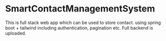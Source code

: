 # SmartContactManagementSystem
This is full stack web app which can be used to store contact. using spring boot + tailwind including authentication, pagination etc.
Full backend is uploaded.
